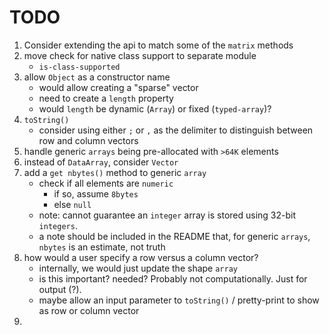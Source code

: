TODO
====

1. Consider extending the api to match some of the `matrix` methods
2. move check for native class support to separate module
	-	`is-class-supported`
3. allow `Object` as a constructor name
	-	would allow creating a "sparse" vector
	-	need to create a `length` property
	-	would `length` be dynamic (`Array`) or fixed (`typed-array`)?
4. `toString()`
	-	consider using either `;` or `,` as the delimiter to distinguish between row and column vectors
5. handle generic `arrays` being pre-allocated with `>64K` elements
6. instead of `DataArray`, consider `Vector`
7. add a `get nbytes()` method to generic `array`
	-	check if all elements are `numeric`
		-	if so, assume `8bytes`
		-	else `null`
	-	note: cannot guarantee an `integer` array is stored using 32-bit `integers`.
	-	a note should be included in the README that, for generic `arrays`, `nbytes` is an estimate, not truth
8. how would a user specify a row versus a column vector?
	-	internally, we would just update the shape `array`
	-	is this important? needed? Probably not computationally. Just for output (?).
	-	maybe allow an input parameter to `toString()` / pretty-print to show as row or column vector
9. 
